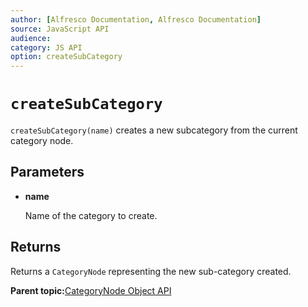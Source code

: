 ```yaml
---
author: [Alfresco Documentation, Alfresco Documentation]
source: JavaScript API
audience: 
category: JS API
option: createSubCategory
---
```


# `createSubCategory`

`createSubCategory(name)` creates a new subcategory from the current category node.

## Parameters

-   **name**

    Name of the category to create.


## Returns

Returns a `CategoryNode` representing the new sub-category created.

**Parent topic:**[CategoryNode Object API](../references/API-JS-CategoryNode.md)

